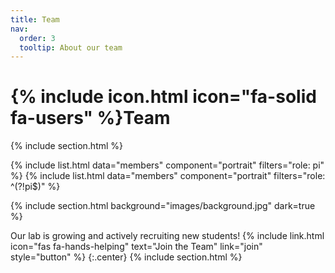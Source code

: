 ```yaml
---
title: Team
nav:
  order: 3
  tooltip: About our team
---
```


# {% include icon.html icon="fa-solid fa-users" %}Team


{% include section.html %}

{% include list.html data="members" component="portrait" filters="role: pi" %}
{% include list.html data="members" component="portrait" filters="role: ^(?!pi$)" %}

{% include section.html background="images/background.jpg" dark=true %}

Our lab is growing and actively recruiting new students! 
{% include link.html icon="fas fa-hands-helping" text="Join the Team" link="join" style="button" %} {:.center}
{% include section.html %}

